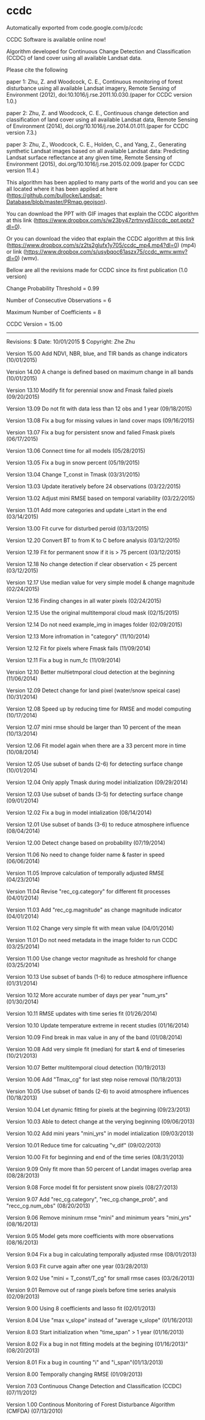 # ccdc
Automatically exported from code.google.com/p/ccdc

CCDC Software is  available online now!

Algorithm developed for Continuous Change Detection and Classification (CCDC) of land cover using all available Landsat data.

Please cite the following

paper 1: Zhu, Z. and Woodcock, C. E., Continuous monitoring of forest disturbance using all available Landsat imagery, Remote Sensing of Environment (2012), doi:10.1016/j.rse.2011.10.030.(paper for CCDC version 1.0.)

paper 2: Zhu, Z. and Woodcock, C. E., Continuous change detection and classification of land cover using all available Landsat data, Remote Sensing of Environment (2014), doi.org/10.1016/j.rse.2014.01.011.(paper for CCDC version 7.3.)

paper 3: Zhu, Z., Woodcock, C. E., Holden, C., and Yang, Z., Generating synthetic Landsat images based on all available Landsat data: Predicting Landsat surface reflectance at any given time, Remote Sensing of Environment (2015), doi.org/10.1016/j.rse.2015.02.009.(paper for CCDC version 11.4.)

This algorithm has been applied to many parts of the world and you can see all located where it has been applied at here (https://github.com/bullocke/Landsat-Database/blob/master/PRmap.geojson).

You can download the PPT with GIF images that explain the CCDC algorithm at this link (https://www.dropbox.com/s/w23by47zrtnvyd3/ccdc_ppt.pptx?dl=0).

Or you can download the video that explain the CCDC algorithm at this link (https://www.dropbox.com/s/z2ts2glufx1y705/ccdc_mp4.mp4?dl=0) (mp4) or link (https://www.dropbox.com/s/usybqoc61aszx75/ccdc_wmv.wmv?dl=0) (wmv).

Bellow are all the revisions made for CCDC since its first publication (1.0 version)

Change Probability Threshold = 0.99

Number of Consecutive Observations = 6

Maximum Number of Coefficients = 8

CCDC Version = 15.00

******************************************************************************************************

Revisions: $ Date: 10/01/2015 $ Copyright: Zhe Zhu

Version 15.00  Add NDVI, NBR, blue, and TIR bands as change indicators (10/01/2015)

Version 14.00  A change is defined based on maximum change in all bands (10/01/2015)

Version 13.10  Modify fit for perennial snow and Fmask failed pixels (09/20/2015)

Version 13.09  Do not fit with data less than 12 obs and 1 year (09/18/2015)

Version 13.08  Fix a bug for missing values in land cover maps (09/16/2015)

Version 13.07  Fix a bug for persistent snow and falied Fmask pixels (06/17/2015)

Version 13.06  Connect time for all models (05/28/2015)

Version 13.05  Fix a bug in snow percent (05/19/2015)

Version 13.04  Change T_const in Tmask (03/31/2015)

Version 13.03  Update iteratively before 24 observations (03/22/2015)

Version 13.02  Adjust mini RMSE based on temporal variability (03/22/2015)

Version 13.01  Add more categories and update i_start in the end (03/14/2015)

Version 13.00  Fit curve for disturbed peroid (03/13/2015)

Version 12.20  Convert BT to from K to C before analysis (03/12/2015)

Version 12.19  Fit for permanent snow if it is > 75 percent (03/12/2015)

Version 12.18  No change detection if clear observation < 25 percent (03/12/2015)

Version 12.17  Use median value for very simple model & change magnitude (02/24/2015)

Version 12.16  Finding changes in all water pixels (02/24/2015)

Version 12.15  Use the original multitemporal cloud mask (02/15/2015)

Version 12.14  Do not need example_img in images folder (02/09/2015)

Version 12.13  More infromation in "category" (11/10/2014)

Version 12.12  Fit for pixels where Fmask fails (11/09/2014)

Version 12.11  Fix a bug in num_fc (11/09/2014)

Version 12.10  Better multietmporal cloud detection at the beginning (11/06/2014)

Version 12.09  Detect change for land pixel (water/snow speical case) (10/31/2014)

Version 12.08  Speed up by reducing time for RMSE and model computing (10/17/2014)

Version 12.07  mini rmse should be larger than 10 percent of the mean (10/13/2014)

Version 12.06  Fit model again when there are a 33 percent more in time (10/08/2014)

Version 12.05  Use subset of bands (2-6) for detecting surface change (10/01/2014)

Version 12.04  Only apply Tmask during model initialization (09/29/2014)

Version 12.03  Use subset of bands (3-5) for detecting surface change (09/01/2014)

Version 12.02  Fix a bug in model intialization (08/14/2014)

Version 12.01  Use subset of bands (3-6) to reduce atmosphere influence (08/04/2014)

Version 12.00  Detect change based on probability (07/19/2014)

Version 11.06  No need to change folder name & faster in speed (06/06/2014)

Version 11.05  Improve calculation of temporally adjusted RMSE (04/23/2014)

Version 11.04  Revise "rec_cg.category" for different fit processes (04/01/2014)

Version 11.03  Add "rec_cg.magnitude" as change magnitude indicator (04/01/2014)

Version 11.02  Change very simple fit with mean value (04/01/2014)

Version 11.01  Do not need metadata in the image folder to run CCDC (03/25/2014)

Version 11.00  Use change vector magnitude as hreshold for change (03/25/2014)

Version 10.13  Use subset of bands (1-6) to reduce atmosphere influence (01/31/2014)

Version 10.12  More accurate number of days per year "num_yrs" (01/30/2014)

Version 10.11  RMSE updates with time series fit (01/26/2014)

Version 10.10  Update temperature extreme in recent studies (01/16/2014)

Version 10.09  Find break in max value in any of the band (01/08/2014)

Version 10.08  Add very simple fit (median) for start & end of timeseries (10/21/2013)

Version 10.07  Better multitemporal cloud detection (10/19/2013)

Version 10.06  Add "Tmax_cg" for last step noise removal (10/18/2013)

Version 10.05  Use subset of bands (2-6) to avoid atmosphere influences (10/18/2013)

Version 10.04  Let dynamic fitting for pixels at the beginning (09/23/2013)

Version 10.03  Able to detect change at the verying beginning (09/06/2013)

Version 10.02  Add mini years "mini_yrs" in model intialization (09/03/2013)

Version 10.01  Reduce time for calcuating "v_dif" (09/02/2013)

Version 10.00  Fit for beginning and end of the time series (08/31/2013)

Version 9.09   Only fit more than 50 percent of Landat images overlap area (08/28/2013)

Version 9.08   Force model fit for persistent snow pixels (08/27/2013)

Version 9.07   Add "rec_cg.category", "rec_cg.change_prob", and "recc_cg.num_obs" (08/20/2013)

Version 9.06   Remove mininum rmse "mini" and minimum years "mini_yrs" (08/16/2013)

Version 9.05   Model gets more coefficients with more observations (08/16/2013)

Version 9.04   Fix a bug in calculating temporally adjusted rmse (08/01/2013)

Version 9.03   Fit curve again after one year (03/28/2013)

Version 9.02   Use "mini = T_const/T_cg" for small rmse cases (03/26/2013)

Version 9.01   Remove out of range pixels before time series analysis (02/09/2013)

Version 9.00   Using 8 coefficients and lasso fit (02/01/2013)

Version 8.04   Use "max v_slope" instead of "average v_slope" (01/16/2013)

Version 8.03   Start initialization when "time_span" > 1 year (01/16/2013)

Version 8.02   Fix a bug in not fitting models at the begining (01/16/2013)" (08/20/2013)

Version 8.01   Fix a bug in counting "i" and "i_span"(01/13/2013)

Version 8.00   Temporally changing RMSE (01/09/2013)

Version 7.03   Continuous Change Detection and Classification (CCDC) (07/11/2012)

Version 1.00   Continous Monitoring of Forest Disturbance Algorithm (CMFDA) (07/13/2010)
